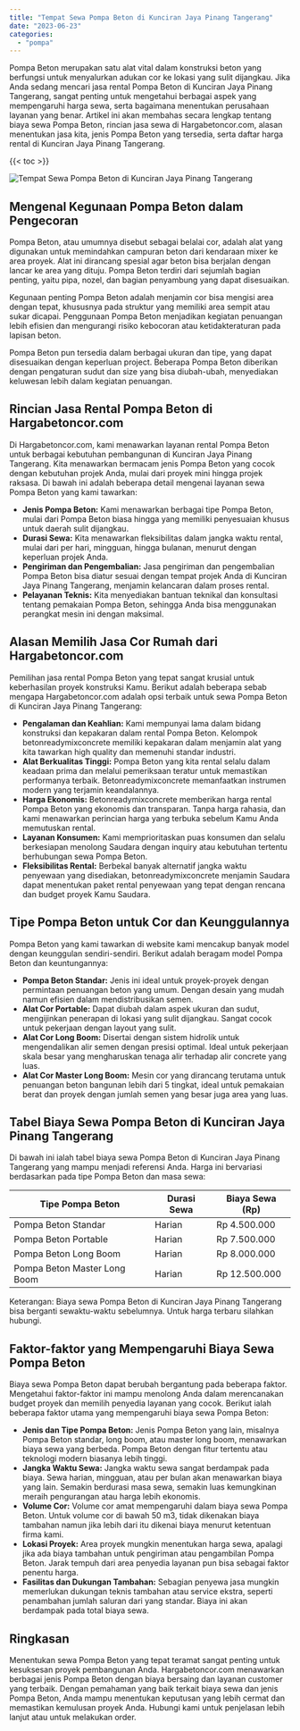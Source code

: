 ```yaml
---
title: "Tempat Sewa Pompa Beton di Kunciran Jaya Pinang Tangerang"
date: "2023-06-23"
categories: 
  - "pompa"
---
```




Pompa Beton merupakan satu alat vital dalam konstruksi beton yang berfungsi untuk menyalurkan adukan cor ke lokasi yang sulit dijangkau. Jika Anda sedang mencari jasa rental Pompa Beton di Kunciran Jaya Pinang Tangerang, sangat penting untuk mengetahui berbagai aspek yang mempengaruhi harga sewa, serta bagaimana menentukan perusahaan layanan yang benar. Artikel ini akan membahas secara lengkap tentang biaya sewa Pompa Beton, rincian jasa sewa di Hargabetoncor.com, alasan menentukan jasa kita, jenis Pompa Beton yang tersedia, serta daftar harga rental di Kunciran Jaya Pinang Tangerang.

{{< toc >}}

![Tempat Sewa Pompa Beton di Kunciran Jaya Pinang Tangerang](https://hargareadymixid.github.io/pompa/concrete-pump%20(30).png)

## Mengenal Kegunaan Pompa Beton dalam Pengecoran

Pompa Beton, atau umumnya disebut sebagai belalai cor, adalah alat yang digunakan untuk memindahkan campuran beton dari kendaraan mixer ke area proyek. Alat ini dirancang spesial agar beton bisa berjalan dengan lancar ke area yang dituju. Pompa Beton terdiri dari sejumlah bagian penting, yaitu pipa, nozel, dan bagian penyambung yang dapat disesuaikan.

Kegunaan penting Pompa Beton adalah menjamin cor bisa mengisi area dengan tepat, khususnya pada struktur yang memiliki area sempit atau sukar dicapai. Penggunaan Pompa Beton menjadikan kegiatan penuangan lebih efisien dan mengurangi risiko kebocoran atau ketidakteraturan pada lapisan beton.

Pompa Beton pun tersedia dalam berbagai ukuran dan tipe, yang dapat disesuaikan dengan keperluan project. Beberapa Pompa Beton diberikan dengan pengaturan sudut dan size yang bisa diubah-ubah, menyediakan keluwesan lebih dalam kegiatan penuangan.

## Rincian Jasa Rental Pompa Beton di Hargabetoncor.com

Di Hargabetoncor.com, kami menawarkan layanan rental Pompa Beton untuk berbagai kebutuhan pembangunan di Kunciran Jaya Pinang Tangerang. Kita menawarkan bermacam jenis Pompa Beton yang cocok dengan kebutuhan projek Anda, mulai dari proyek mini hingga projek raksasa. Di bawah ini adalah beberapa detail mengenai layanan sewa Pompa Beton yang kami tawarkan:

- **Jenis Pompa Beton:** Kami menawarkan berbagai tipe Pompa Beton, mulai dari Pompa Beton biasa hingga yang memiliki penyesuaian khusus untuk daerah sulit dijangkau.
- **Durasi Sewa:** Kita menawarkan fleksibilitas dalam jangka waktu rental, mulai dari per hari, mingguan, hingga bulanan, menurut dengan keperluan projek Anda.
- **Pengiriman dan Pengembalian:** Jasa pengiriman dan pengembalian Pompa Beton bisa diatur sesuai dengan tempat projek Anda di Kunciran Jaya Pinang Tangerang, menjamin kelancaran dalam proses rental.
- **Pelayanan Teknis:** Kita menyediakan bantuan teknikal dan konsultasi tentang pemakaian Pompa Beton, sehingga Anda bisa menggunakan perangkat mesin ini dengan maksimal.

## Alasan Memilih Jasa Cor Rumah dari Hargabetoncor.com

Pemilihan jasa rental Pompa Beton yang tepat sangat krusial untuk keberhasilan proyek konstruksi Kamu. Berikut adalah beberapa sebab mengapa Hargabetoncor.com adalah opsi terbaik untuk sewa Pompa Beton di Kunciran Jaya Pinang Tangerang:

- **Pengalaman dan Keahlian:** Kami mempunyai lama dalam bidang konstruksi dan kepakaran dalam rental Pompa Beton. Kelompok betonreadymixconcrete memiliki kepakaran dalam menjamin alat yang kita tawarkan high quality dan memenuhi standar industri.
- **Alat Berkualitas Tinggi:** Pompa Beton yang kita rental selalu dalam keadaan prima dan melalui pemeriksaan teratur untuk memastikan performanya terbaik. Betonreadymixconcrete memanfaatkan instrumen modern yang terjamin keandalannya.
- **Harga Ekonomis:** Betonreadymixconcrete memberikan harga rental Pompa Beton yang ekonomis dan transparan. Tanpa harga rahasia, dan kami menawarkan perincian harga yang terbuka sebelum Kamu Anda memutuskan rental.
- **Layanan Konsumen:** Kami memprioritaskan puas konsumen dan selalu berkesiapan menolong Saudara dengan inquiry atau kebutuhan tertentu berhubungan sewa Pompa Beton.
- **Fleksibilitas Rental:** Berbekal banyak alternatif jangka waktu penyewaan yang disediakan, betonreadymixconcrete menjamin Saudara dapat menentukan paket rental penyewaan yang tepat dengan rencana dan budget proyek Kamu Saudara.

## Tipe Pompa Beton untuk Cor dan Keunggulannya

Pompa Beton yang kami tawarkan di website kami mencakup banyak model dengan keunggulan sendiri-sendiri. Berikut adalah beragam model Pompa Beton dan keuntungannya:

- **Pompa Beton Standar:** Jenis ini ideal untuk proyek-proyek dengan permintaan penuangan beton yang umum. Dengan desain yang mudah namun efisien dalam mendistribusikan semen.
- **Alat Cor Portable:** Dapat diubah dalam aspek ukuran dan sudut, mengijinkan penerapan di lokasi yang sulit dijangkau. Sangat cocok untuk pekerjaan dengan layout yang sulit.
- **Alat Cor Long Boom:** Disertai dengan sistem hidrolik untuk mengendalikan alir semen dengan presisi optimal. Ideal untuk pekerjaan skala besar yang mengharuskan tenaga alir terhadap alir concrete yang luas.
- **Alat Cor Master Long Boom:** Mesin cor yang dirancang terutama untuk penuangan beton bangunan lebih dari 5 tingkat, ideal untuk pemakaian berat dan proyek dengan jumlah semen yang besar juga area yang luas.

## Tabel Biaya Sewa Pompa Beton di Kunciran Jaya Pinang Tangerang

Di bawah ini ialah tabel biaya sewa Pompa Beton di Kunciran Jaya Pinang Tangerang yang mampu menjadi referensi Anda. Harga ini bervariasi berdasarkan pada tipe Pompa Beton dan masa sewa:

| Tipe Pompa Beton | Durasi Sewa | Biaya Sewa (Rp) |
| --- | --- | --- |
| Pompa Beton Standar | Harian | Rp 4.500.000 |
| Pompa Beton Portable | Harian | Rp 7.500.000 |
| Pompa Beton Long Boom | Harian | Rp 8.000.000 |
| Pompa Beton Master Long Boom | Harian | Rp 12.500.000 |

Keterangan: Biaya sewa Pompa Beton di Kunciran Jaya Pinang Tangerang bisa berganti sewaktu-waktu sebelumnya. Untuk harga terbaru silahkan hubungi.

## Faktor-faktor yang Mempengaruhi Biaya Sewa Pompa Beton

Biaya sewa Pompa Beton dapat berubah bergantung pada beberapa faktor. Mengetahui faktor-faktor ini mampu menolong Anda dalam merencanakan budget proyek dan memilih penyedia layanan yang cocok. Berikut ialah beberapa faktor utama yang mempengaruhi biaya sewa Pompa Beton:

- **Jenis dan Tipe Pompa Beton:** Jenis Pompa Beton yang lain, misalnya Pompa Beton standar, long boom, atau master long boom, menawarkan biaya sewa yang berbeda. Pompa Beton dengan fitur tertentu atau teknologi modern biasanya lebih tinggi.
- **Jangka Waktu Sewa:** Jangka waktu sewa sangat berdampak pada biaya. Sewa harian, mingguan, atau per bulan akan menawarkan biaya yang lain. Semakin berdurasi masa sewa, semakin luas kemungkinan meraih pengurangan atau harga lebih ekonomis.
- **Volume Cor:** Volume cor amat mempengaruhi dalam biaya sewa Pompa Beton. Untuk volume cor di bawah 50 m3, tidak dikenakan biaya tambahan namun jika lebih dari itu dikenai biaya menurut ketentuan firma kami.
- **Lokasi Proyek:** Area proyek mungkin menentukan harga sewa, apalagi jika ada biaya tambahan untuk pengiriman atau pengambilan Pompa Beton. Jarak tempuh dari area penyedia layanan pun bisa sebagai faktor penentu harga.
- **Fasilitas dan Dukungan Tambahan:** Sebagian penyewa jasa mungkin memerlukan dukungan teknis tambahan atau service ekstra, seperti penambahan jumlah saluran dari yang standar. Biaya ini akan berdampak pada total biaya sewa.

## Ringkasan

Menentukan sewa Pompa Beton yang tepat teramat sangat penting untuk kesuksesan proyek pembangunan Anda. Hargabetoncor.com menawarkan berbagai jenis Pompa Beton dengan biaya bersaing dan layanan customer yang terbaik. Dengan pemahaman yang baik terkait biaya sewa dan jenis Pompa Beton, Anda mampu menentukan keputusan yang lebih cermat dan memastikan kemulusan proyek Anda. Hubungi kami untuk penjelasan lebih lanjut atau untuk melakukan order.
